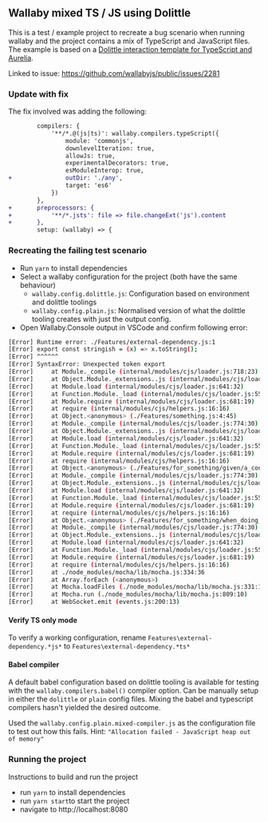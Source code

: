 ## Wallaby mixed TS / JS using Dolittle
This is a test / example project to recreate a bug scenario when running wallaby and the project contains a mix of TypeScript and JavaScript files. The example is based on a [Dolittle interaction template for TypeScript and Aurelia](https://github.com/dolittle-boilerplates/Interaction.Web.TS.Aurelia).

Linked to issue: https://github.com/wallabyjs/public/issues/2281

### Update with fix
The fix involved was adding the following: 
```diff
        compilers: {
            '**/*.@(js|ts)': wallaby.compilers.typeScript({
                module: 'commonjs',
                downlevelIteration: true,
                allowJs: true,
                experimentalDecorators: true,
                esModuleInterop: true,
+               outDir: './any',
                target: 'es6'
            })
        },
+       preprocessors: {
+           '**/*.jsts': file => file.changeExt('js').content
+       },
        setup: (wallaby) => {
```

### Recreating the failing test scenario

- Run `yarn` to install dependencies
- Select a wallaby configuration for the project (both have the same behaviour)
  - `wallaby.config.dolittle.js`: Configuration based on environment and dolittle toolings
  - `wallaby.config.plain.js`: Normalised version of what the dolittle tooling creates with just the output config.
- Open Wallaby.Console output in VSCode and confirm following error:
```sh
[Error] Runtime error: ./Features/external-dependency.js:1 
[Error] export const stringish = (x) => x.toString(); 
[Error] ^^^^^^ 
[Error] SyntaxError: Unexpected token export 
[Error]     at Module._compile (internal/modules/cjs/loader.js:718:23) 
[Error]     at Object.Module._extensions..js (internal/modules/cjs/loader.js:785:10) 
[Error]     at Module.load (internal/modules/cjs/loader.js:641:32) 
[Error]     at Function.Module._load (internal/modules/cjs/loader.js:556:12) 
[Error]     at Module.require (internal/modules/cjs/loader.js:681:19) 
[Error]     at require (internal/modules/cjs/helpers.js:16:16) 
[Error]     at Object.<anonymous> (./Features/something.js:4:45) 
[Error]     at Module._compile (internal/modules/cjs/loader.js:774:30) 
[Error]     at Object.Module._extensions..js (internal/modules/cjs/loader.js:785:10) 
[Error]     at Module.load (internal/modules/cjs/loader.js:641:32) 
[Error]     at Function.Module._load (internal/modules/cjs/loader.js:556:12) 
[Error]     at Module.require (internal/modules/cjs/loader.js:681:19) 
[Error]     at require (internal/modules/cjs/helpers.js:16:16) 
[Error]     at Object.<anonymous> (./Features/for_something/given/a_context.js:3:21) 
[Error]     at Module._compile (internal/modules/cjs/loader.js:774:30) 
[Error]     at Object.Module._extensions..js (internal/modules/cjs/loader.js:785:10) 
[Error]     at Module.load (internal/modules/cjs/loader.js:641:32) 
[Error]     at Function.Module._load (internal/modules/cjs/loader.js:556:12) 
[Error]     at Module.require (internal/modules/cjs/loader.js:681:19) 
[Error]     at require (internal/modules/cjs/helpers.js:16:16) 
[Error]     at Object.<anonymous> (./Features/for_something/when_doing_something.js:4:35) 
[Error]     at Module._compile (internal/modules/cjs/loader.js:774:30) 
[Error]     at Object.Module._extensions..js (internal/modules/cjs/loader.js:785:10) 
[Error]     at Module.load (internal/modules/cjs/loader.js:641:32) 
[Error]     at Function.Module._load (internal/modules/cjs/loader.js:556:12) 
[Error]     at Module.require (internal/modules/cjs/loader.js:681:19) 
[Error]     at require (internal/modules/cjs/helpers.js:16:16) 
[Error]     at ./node_modules/mocha/lib/mocha.js:334:36 
[Error]     at Array.forEach (<anonymous>) 
[Error]     at Mocha.loadFiles (./node_modules/mocha/lib/mocha.js:331:14) 
[Error]     at Mocha.run (./node_modules/mocha/lib/mocha.js:809:10) 
[Error]     at WebSocket.emit (events.js:200:13) 
```

#### Verify TS only mode
To verify a working configuration, rename `Features\external-dependency.*js*` to `Features\external-dependency.*ts*`

#### Babel compiler
A default babel configuration based on dolittle tooling is available for testing with the `wallaby.compilers.babel()` compiler option. Can be manually setup in either the `dolittle` or `plain` config files. Mixing the babel and typescript compilers hasn't yielded the desired outcome.

Used the `wallaby.config.plain.mixed-compiler.js` as the configuration file to test out how this fails. Hint: `"Allocation failed - JavaScript heap out of memory"`

### Running the project
Instructions to build and run the project
- run `yarn` to install dependencies
- run `yarn start`to start the project
- navigate to http://localhost:8080
